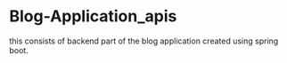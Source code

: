 # Blog-Application_apis
 this consists of backend part of the blog application created using spring boot.
